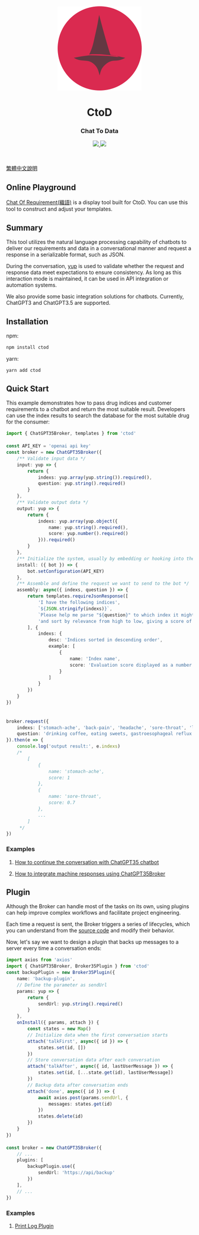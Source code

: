 <br>
<p align="center"><img style="max-width: 300px" src="./logo.png"></p>
<h1 align="center">CtoD</h1>
<h3 align="center">Chat To Data</h3>

<p align="center">
    <a href="https://www.npmjs.com/package/ctod">
        <img src="https://img.shields.io/npm/v/ctod.svg">
    </a>
    <a href="https://github.com/KHC-ZhiHao/ctod">
        <img src="https://img.shields.io/github/stars/KHC-ZhiHao/ctod.svg?style=social">
    </a>
    <br>
</p>

<br>

[繁體中文說明](./README-TW.md)

## Online Playground

[Chat Of Requirement(織語)](https://cor.metalsheep.com/) is a display tool built for CtoD. You can use this tool to construct and adjust your templates.

## Summary

This tool utilizes the natural language processing capability of chatbots to deliver our requirements and data in a conversational manner and request a response in a serializable format, such as JSON.

During the conversation, [yup](https://github.com/jquense/yup) is used to validate whether the request and response data meet expectations to ensure consistency. As long as this interaction mode is maintained, it can be used in API integration or automation systems.

We also provide some basic integration solutions for chatbots. Currently, ChatGPT3 and ChatGPT3.5 are supported.

## Installation

npm:

```bash
npm install ctod
```

yarn:

```bash
yarn add ctod
```

## Quick Start

This example demonstrates how to pass drug indices and customer requirements to a chatbot and return the most suitable result. Developers can use the index results to search the database for the most suitable drug for the consumer:

```ts
import { ChatGPT35Broker, templates } from 'ctod'

const API_KEY = 'openai api key'
const broker = new ChatGPT35Broker({
    /** Validate input data */
    input: yup => {
        return {
            indexs: yup.array(yup.string()).required(),
            question: yup.string().required()
        }
    },
    /** Validate output data */
    output: yup => {
        return {
            indexs: yup.array(yup.object({
                name: yup.string().required(),
                score: yup.number().required()
            })).required()
        }
    },
    /** Initialize the system, usually by embedding or hooking into the life cycle */
    install: ({ bot }) => {
        bot.setConfiguration(API_KEY)
    },
    /** Assemble and define the request we want to send to the bot */
    assembly: async({ indexs, question }) => {
        return templates.requireJsonResponse([
            'I have the following indices',
            `${JSON.stringify(indexs)}`,
            `Please help me parse "${question}" to which index it might belong`,
            'and sort by relevance from high to low, giving a score of 0 to 1.'
        ], {
            indexs: {
                desc: 'Indices sorted in descending order',
                example: [
                    {
                        name: 'Index name',
                        score: 'Evaluation score displayed as a number'
                    }
                ]
            }
        })
    }
})


broker.request({
    indexs: ['stomach-ache', 'back-pain', 'headache', 'sore-throat', 'limb-pain'],
    question: 'drinking coffee, eating sweets, gastroesophageal reflux'
}).then(e => {
    console.log('output result:', e.indexs)
    /*
        [
            {
                name: 'stomach-ache',
                score: 1
            },
            {
                name: 'sore-throat',
                score: 0.7
            },
            ...
        ]
     */
})
```

### Examples

1. [How to continue the conversation with ChatGPT35 chatbot](./examples/chatgpt3.5.ts)

2. [How to integrate machine responses using ChatGPT35Broker](./examples/chatgpt3.5-broker.ts)


## Plugin

Although the Broker can handle most of the tasks on its own, using plugins can help improve complex workflows and facilitate project engineering.

Each time a request is sent, the Broker triggers a series of lifecycles, which you can understand from the [source code](./lib/broker/35.ts) and modify their behavior.

Now, let's say we want to design a plugin that backs up messages to a server every time a conversation ends:

```ts
import axios from 'axios'
import { ChatGPT35Broker, Broker35Plugin } from 'ctod'
const backupPlugin = new Broker35Plugin({
    name: 'backup-plugin',
    // Define the parameter as sendUrl
    params: yup => {
        return {
            sendUrl: yup.string().required()
        }
    },
    onInstall({ params, attach }) {
        const states = new Map()
        // Initialize data when the first conversation starts
        attach('talkFirst', async({ id }) => {
            states.set(id, [])
        })
        // Store conversation data after each conversation
        attach('talkAfter', async({ id, lastUserMessage }) => {
            states.set(id, [...state.get(id), lastUserMessage])
        })
        // Backup data after conversation ends
        attach('done', async({ id }) => {
            await axios.post(params.sendUrl, {
                messages: states.get(id)
            })
            states.delete(id)
        })
    }
})

const broker = new ChatGPT35Broker({
    // ...
    plugins: [
        backupPlugin.use({
            sendUrl: 'https://api/backup'
        })
    ],
    // ...
})
```

### Examples

1. [Print Log Plugin](./lib/plugins.ts)
